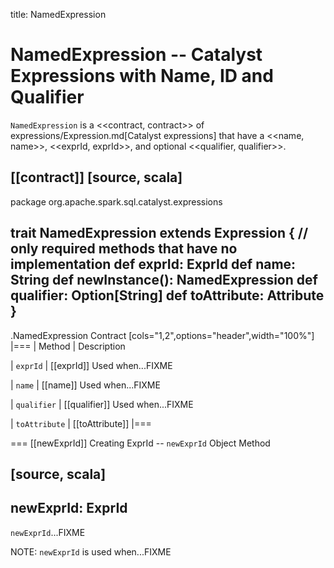 title: NamedExpression

# NamedExpression -- Catalyst Expressions with Name, ID and Qualifier

`NamedExpression` is a <<contract, contract>> of expressions/Expression.md[Catalyst expressions] that have a <<name, name>>, <<exprId, exprId>>, and optional <<qualifier, qualifier>>.

[[contract]]
[source, scala]
----
package org.apache.spark.sql.catalyst.expressions

trait NamedExpression extends Expression {
  // only required methods that have no implementation
  def exprId: ExprId
  def name: String
  def newInstance(): NamedExpression
  def qualifier: Option[String]
  def toAttribute: Attribute
}
----

.NamedExpression Contract
[cols="1,2",options="header",width="100%"]
|===
| Method
| Description

| `exprId`
| [[exprId]] Used when...FIXME

| `name`
| [[name]] Used when...FIXME

| `qualifier`
| [[qualifier]] Used when...FIXME

| `toAttribute`
| [[toAttribute]]
|===

=== [[newExprId]] Creating ExprId -- `newExprId` Object Method

[source, scala]
----
newExprId: ExprId
----

`newExprId`...FIXME

NOTE: `newExprId` is used when...FIXME
